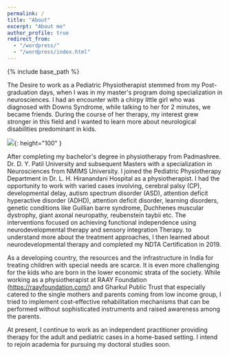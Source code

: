 ```yaml
---
permalink: /
title: "About"
excerpt: "About me"
author_profile: true
redirect_from: 
  - "/wordpress/"
  - "/wordpress/index.html"
---
```


{% include base_path %}

The Desire to work as a Pediatric Physiotherapist stemmed from my Post-graduation days, when I was in my master's program doing specialization in neurosciences. I had an encounter with a chirpy little girl who was diagnosed with Downs Syndrome, while talking to her for 2 minutes, we became friends. During the course of her therapy, my interest grew stronger in this field and I wanted to learn more about neurological disabilities predominant in kids. 

![](https://i.imgur.com/ATWBDMT.jpg){: height="100" }

After completing my bachelor's degree in physiotherapy from Padmashree. Dr. D. Y. Patil University and subsequent Masters with a specialization in Neurosciences from NMIMS University. I joined the Pediatric Physiotherapy Department in  Dr. L. H. Hiranandani Hospital as a physiotherapist. I had the opportunity to work with varied cases involving, cerebral palsy (CP), developmental delay, autism spectrum disorder (ASD), attention deficit hyperactive disorder (ADHD), attention deficit disorder, learning disorders, genetic conditions like Guillian barre syndrome, Duchhenes muscular dystrophy, giant axonal neuropathy, reubenstein taybii etc. The interventions focused on achieving functional independence using neurodevelopmental therapy and sensory integration Therapy. to understand more about the treatment approaches, I then learned about neurodevelopmental therapy and completed my NDTA Certification in 2019. 

As a developing country, the resources and the infrastructure in India for treating children with special needs are scarce. It is even more challenging for the kids who are born in the lower economic strata of the society.  While working as a physiotherapist at RAAY Foundation (https://raayfoundation.com/) and Gharkul Public Trust that especially catered to the single mothers and parents coming from low income group, I tried to implement cost-effective rehabilitation mechanisms that can be performed without sophisticated instruments and raised awareness among the parents.   

At present, I continue to work as an independent practitioner providing therapy for the adult and pediatric cases in a home-based setting. I intend to rejoin academia for pursuing my doctoral studies soon.